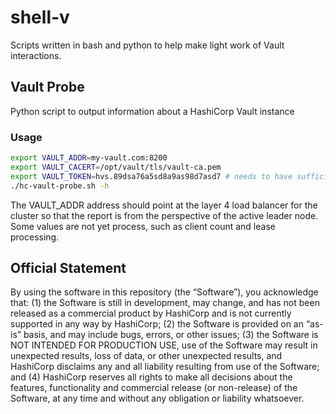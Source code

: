 # shell-v
Scripts written in bash and python to help make light work of Vault interactions.

## Vault Probe
Python script to output information about a HashiCorp Vault instance

### Usage
```bash
export VAULT_ADDR=my-vault.com:8200
export VAULT_CACERT=/opt/vault/tls/vault-ca.pem
export VAULT_TOKEN=hvs.89dsa76a5sd8a9as98d7asd7	# needs to have sufficient rights over the cluster; do not use the root token
./hc-vault-probe.sh -h
```
The VAULT_ADDR address should point at the layer 4 load balancer for the cluster so that the report is from the perspective of the active leader node.
Some values are not yet process, such as client count and lease processing.

## Official Statement

By using the software in this repository (the “Software”), you acknowledge that: (1) the Software is still in development, may change, and has not been released as a commercial product by HashiCorp and is not currently supported in any way by HashiCorp; (2) the Software is provided on an “as-is” basis, and may include bugs, errors, or other issues; (3) the Software is NOT INTENDED FOR PRODUCTION USE, use of the Software may result in unexpected results, loss of data, or other unexpected results, and HashiCorp disclaims any and all liability resulting from use of the Software; and (4) HashiCorp reserves all rights to make all decisions about the features, functionality and commercial release (or non-release) of the Software, at any time and without any obligation or liability whatsoever.
